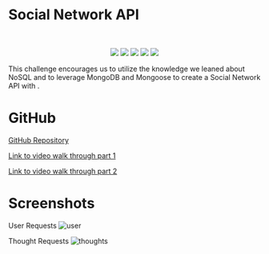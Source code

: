 # Social Network API

</br>
  <p align="center">
    <img src="https://img.shields.io/github/languages/count/Gareth-Kwan/
social-network-api?style=for-the-badge"  />
    <img src="https://img.shields.io/github/languages/top/Gareth-Kwan/
social-network-api?style=for-the-badge"  />
    <img src="https://img.shields.io/github/repo-size/Gareth-Kwan/
social-network-api?style=for-the-badge"  />   
    <img src="https://img.shields.io/tokei/lines/github/Gareth-Kwan/
social-network-api?style=for-the-badge"  />
    <img src="https://img.shields.io/github/last-commit/Gareth-Kwan/
social-network-api?style=for-the-badge" />  
</p>

This challenge encourages us to utilize the knowledge we leaned about NoSQL and to leverage MongoDB and Mongoose to create a Social Network API with .

# GitHub

[GitHub Repository](https://github.com/Gareth-Kwan/social-network-api)

[Link to video walk through part 1](https://drive.google.com/file/d/13Yqv1O4u2rHCCQqRFejpY0516_DJUvgg/view)

[Link to video walk through part 2](https://drive.google.com/file/d/1oYBwejoVaUVmYcPDxjiHjvrM7VsBJN2g/view)

# Screenshots

User Requests
![user](https://user-images.githubusercontent.com/108771904/214195909-61e4fe9c-f420-4251-8740-5a9ed90565a6.jpg)

Thought Requests
![thoughts](https://user-images.githubusercontent.com/108771904/214195910-0c61c5b9-f80d-4c30-a1ca-e701c8466590.jpg)
